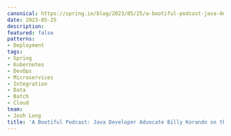 ```yaml
---
canonical: https://spring.io/blog/2023/05/25/a-bootiful-podcast-java-developer-advocate-billy-korando-on-the-latest-and
date: 2023-05-25
description: 
featured: false
patterns:
- Deployment
tags:
- Spring
- Kubernetes
- DevOps
- Microservices
- Integration
- Data
- Batch
- Cloud
team:
- Josh Long
title: 'A Bootiful Podcast: Java Developer Advocate Billy Korando on the latest and greatest in Java'
---
```




